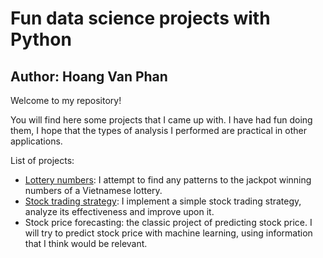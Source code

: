 # Fun data science projects with Python
## Author: Hoang Van Phan

Welcome to my repository!

You will find here some projects that I came up with. I have had fun doing them, I hope that the types of analysis I performed are practical in other applications.

List of projects:
* [Lottery numbers](https://github.com/hoangvanphan/fun_projects/blob/master/vietlott/analyze_winning_numbers.ipynb): I attempt to find any patterns to the jackpot winning numbers of a Vietnamese lottery.
* [Stock trading strategy](https://github.com/hoangvanphan/fun_projects/blob/master/trading_strategy/stock_trading.ipynb): I implement a simple stock trading strategy, analyze its effectiveness and improve upon it.
* Stock price forecasting: the classic project of predicting stock price. I will try to predict stock price with machine learning, using information that I think would be relevant.
